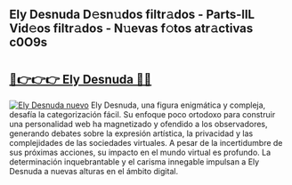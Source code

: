 ## Ely Desnuda D𝚎sn𝚞dos filtr𝚊dos - Parts-lIL Vid𝚎os filtr𝚊dos - N𝚞evas f𝚘tos atr𝚊ctivas c0O9s

# <h2><a href="http://mb84ov.tromn.icu/?c=Ely+Desnuda">🔗👉👉👉 Ely Desnuda 🔗🔗</a></h2>

[![Ely Desnuda nuevo](https://i.imgur.com/pEAQMta.gif)](http://mb84ov.tromn.icu/?c=Ely+Desnuda)
Ely Desnuda, una figura enigmática y compleja, desafía la categorización fácil. Su enfoque poco ortodoxo para construir una personalidad web ha magnetizado y ofendido a los observadores, generando debates sobre la expresión artística, la privacidad y las complejidades de las sociedades virtuales. A pesar de la incertidumbre de sus próximas acciones, su impacto en el mundo virtual es profundo. La determinación inquebrantable y el carisma innegable impulsan a Ely Desnuda a nuevas alturas en el ámbito digital.
